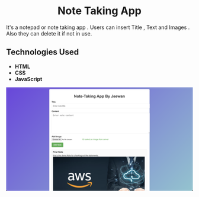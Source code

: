 <h1 align= "center">Note Taking App</h1>
    <p>It's a notepad or note taking app . Users can insert Title , Text and Images . Also they can delete it if not in use.</p>

 
   <h2>Technologies Used</h2>
    <ul>
        <li><strong>HTML</li>
        <li><strong>CSS</li>
        <li><strong>JavaScript</li>
    </ul>

![preview img](/preview1.png)

